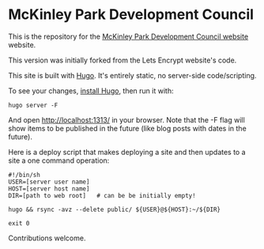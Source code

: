 McKinley Park Development Council
=====================

This is the repository for the [McKinley Park Development Council website](https://mckinleyparkdevelopmentcouncil.org/) website.

This version was initially forked from the Lets Encrypt website's code.

This site is built with [Hugo](https://gohugo.io/). It's entirely static, no server-side code/scripting.

To see your changes, [install
Hugo](https://gohugo.io/getting-started/installing), then run it with:

```
hugo server -F
```

And open <a href="http://localhost:1313/">http://localhost:1313/</a> in your
browser. Note that the -F flag will show items to be published in the future
(like blog posts with dates in the future).

Here is a deploy script that makes deploying a site and then updates to a site a one command operation:

```
#!/bin/sh
USER=[server user name]
HOST=[server host name]
DIR=[path to web root]   # can be be initially empty!

hugo && rsync -avz --delete public/ ${USER}@${HOST}:~/${DIR}

exit 0
```

Contributions welcome.


